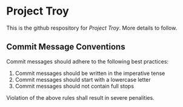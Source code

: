 # Project Troy

This is the github respository for *Project Troy*. More details to follow.

## Commit Message Conventions

Commit messages should adhere to the following best practices:

1. Commit messages should be written in the imperative tense
2. Commit messages should start with a lowercase letter
3. Commit messages should not contain full stops
   
Violation of the above rules shall result in severe penalities.
